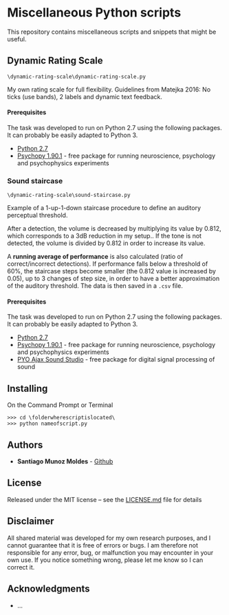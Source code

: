 # Miscellaneous Python scripts

This repository contains miscellaneous scripts and snippets that might be useful.

## Dynamic Rating Scale

```
\dynamic-rating-scale\dynamic-rating-scale.py
```

My own rating scale for full flexibility. 
Guidelines from Matejka 2016: No ticks (use bands), 2 labels and dynamic text
feedback.

#### Prerequisites

The task was developed to run on Python 2.7 using the following packages. It can probably be easily adapted to Python 3. 

* [Python 2.7](https://www.python.org/downloads/release/python-2715/)
* [Psychopy 1.90.1](https://www.github.com/psychopy/psychopy/releases/tag/1.90.1) - free package for running neuroscience, psychology and psychophysics experiments

### Sound staircase

```
\dynamic-rating-scale\sound-staircase.py
```

Example of a 1-up-1-down staircase procedure to define an auditory perceptual 
threshold. 

After a detection, the volume is decreased by multiplying its value 
by 0.812, which corresponds to a 3dB reduction in my setup.. If the tone is 
not detected, the volume is divided by 0.812 in order to increase its value.

A **running average of performance** is also calculated (ratio of correct/incorrect
detections). If performance falls below a threshold of 60%, the staircase steps
become smaller (the 0.812 value is increased by 0.05), up to 3 changes of step
size, in order to have a better approximation of the auditory threshold.
The data is then saved in a `.csv` file.

#### Prerequisites

The task was developed to run on Python 2.7 using the following packages. It can probably be easily adapted to Python 3. 

* [Python 2.7](https://www.python.org/downloads/release/python-2715/)
* [Psychopy 1.90.1](https://www.github.com/psychopy/psychopy/releases/tag/1.90.1) - free package for running neuroscience, psychology and psychophysics experiments
* [PYO Ajax Sound Studio](https://www.ajaxsoundstudio.com/software/pyo/) - free package for digital signal processing of sound

## Installing

On the Command Prompt or Terminal

```
>>> cd \folderwherescriptislocated\
>>> python nameofscript.py
```

## Authors

* **Santiago Munoz Moldes** - [Github](https://github.com/santihago)

## License

Released under the MIT license – see the [LICENSE.md](LICENSE.md) file for details

## Disclaimer

All shared material was developed for my own research purposes, and I cannot guarantee that it is free of errors or bugs. I am therefore not responsible for any error, bug, or malfunction you may encounter in your own use. If you notice something wrong, please let me know so I can correct it.

## Acknowledgments

* ...
